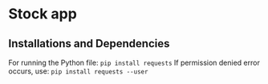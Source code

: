 # Stock app

## Installations and Dependencies

For running the Python file:
```pip install requests```
If permission denied error occurs, use:
```pip install requests --user```
